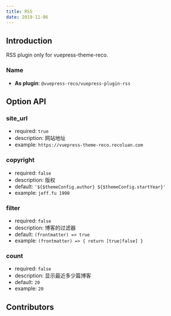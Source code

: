 ```yaml
---
title: RSS
date: 2019-11-06
---
```


## Introduction <GitHubLink repo="vuepress-reco/vuepress-plugin-rss"/>

RSS plugin only for vuepress-theme-reco.

### Name

- **As plugin**: `@vuepress-reco/vuepress-plugin-rss`

## Option API

### site_url

- required: `true`
- description: 网站地址
- example: `https://vuepress-theme-reco.recoluan.com`

### copyright

- required: `false`
- description: 版权
- default: `'${$themeConfig.author} ${$themeConfig.startYear}'`
- example: `jeff.fu 1990`

### filter

- required: `false`
- description: 博客的过滤器
- default: `(frontmatter) => true`
- example: `(frontmatter) => { return [true|false] }`

### count

- required: `false`
- description: 显示最近多少篇博客
- default: `20`
- example: `20`

## Contributors

<Contributors user="vuepress-reco" repo="vuepress-plugin-rss"></Contributors>
